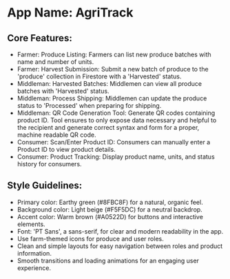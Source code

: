 # **App Name**: AgriTrack

## Core Features:

- Farmer: Produce Listing: Farmers can list new produce batches with name and number of units.
- Farmer: Harvest Submission: Submit a new batch of produce to the 'produce' collection in Firestore with a 'Harvested' status.
- Middleman: Harvested Batches: Middlemen can view all produce batches with 'Harvested' status.
- Middleman: Process Shipping: Middlemen can update the produce status to 'Processed' when preparing for shipping.
- Middleman: QR Code Generation Tool: Generate QR codes containing product ID. Tool ensures to only expose data necessary and helpful to the recipient and generate correct syntax and form for a proper, machine readable QR code.
- Consumer: Scan/Enter Product ID: Consumers can manually enter a Product ID to view product details.
- Consumer: Product Tracking: Display product name, units, and status history for consumers.

## Style Guidelines:

- Primary color: Earthy green (#8FBC8F) for a natural, organic feel.
- Background color: Light beige (#F5F5DC) for a neutral backdrop.
- Accent color: Warm brown (#A0522D) for buttons and interactive elements.
- Font: 'PT Sans', a sans-serif, for clear and modern readability in the app.
- Use farm-themed icons for produce and user roles.
- Clean and simple layouts for easy navigation between roles and product information.
- Smooth transitions and loading animations for an engaging user experience.